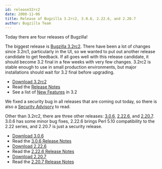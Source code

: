 ```yaml
---
id: release32rc2
date: 2008-11-06
title: Release of Bugzilla 3.2rc2, 3.0.6, 2.22.6, and 2.20.7
author: Bugzilla Team
---
```


Today there are four releases of Bugzilla!

The biggest release is [Bugzilla 3.2rc2](/releases/3.2/). There have been a lot of changes since 3.2rc1, particularly in the UI, so we wanted to put out another release candidate to get feedback. If all goes well with this release candidate, it should become 3.2 final in a few weeks with very few changes. 3.2rc2 is stable enough to use in small production environments, but major installations should wait for 3.2 final before upgrading.

*   [Download 3.2rc2](/download/#v32)
*   Read the [Release Notes](/releases/3.2/)
*   See a list of [New Features](/releases/3.2) in 3.2

We fixed a security bug in all releases that are coming out today, so there is also a [Security Advisory](/security/2.20.6/) to read.

Other than 3.2rc2, there are three other releases: [3.0.6](/releases/3.0.6/), [2.22.6](/releases/2.22.6/), and [2.20.7](/releases/2.20.7/). 3.0.6 has some minor bug fixes, 2.22.6 brings Perl 5.10 compatibility to the 2.22 series, and 2.20.7 is just a security release.

*   [Download 3.0.6](/download/#v30)
*   Read the [3.0.6 Release Notes](/releases/3.0.6/)
*   [Download 2.22.6](/download/#v222)
*   Read the [2.22.6 Release Notes](/releases/2.22.6/)
*   [Download 2.20.7](/download/#v220)
*   Read the [2.20.7 Release Notes](/releases/2.20.7/)


